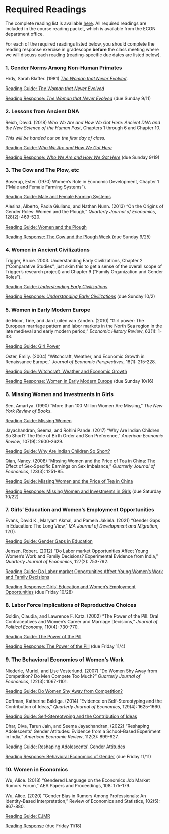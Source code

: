# Required Readings

The complete reading list is available [here](ECON460-readings-2022-09-06.pdf).  All required readings are included 
in the course reading packet, which is available from the ECON department office.

For each of the required readings listed below, you should 
complete the reading response exercise in gradescope **before** the class meeting 
where we will discuss each reading (reading-specific due dates are listed below).

### 1. Gender Norms Among Non-Human Primates

Hrdy, Sarah Blaffer.  (1981)  [_The Woman that Never Evolved_](https://ebookcentral.proquest.com/lib/willm/detail.action?docID=3300544).  

[Reading Guide:  _The Woman that Never Evolved_](ECON460-Hrdy-reading-guide.pdf)

[Reading Response:  _The Woman that Never Evolved_](https://www.gradescope.com/courses/439200/assignments/2233713/) (due Sunday 9/11)

### 2. Lessons from Ancient DNA

Reich, David.  (2018)  _Who We Are and How We Got Here:  Ancient DNA and the New Science of the Human Past_, Chapters 1 through 6 and Chapter 10.

_This will be handed out on the first day of class._

[Reading Guide:  _Who We Are and How We Got Here_](ECON460-Reich-reading-guide.pdf)

[Reading Response:  _Who We Are and How We Got Here_](https://www.gradescope.com/courses/439200/assignments/2254927/) (due Sunday 9/19)

### 3. The Cow and The Plow, etc

Boserup, Ester.  (1970)  Women’s Role in Economic Development, Chapter 1 (“Male and Female Farming Systems”). 

[Reading Guide:  Male and Female Farming Systems](ECON460-Boserup-reading-guide-2022-09-19.pdf)

Alesina, Alberto, Paola Giuliano, and Nathan Nunn.  (2013)  “On the Origins of Gender Roles:  Women and the Plough,” _Quarterly Journal of Economics_, 128(2):  469-520.

[Reading Guide:  Women and the Plough](ECON460-Plough-QJE-reading-guide-2022-09-19.pdf)

[Reading Response:  The Cow and the Plough Week](https://www.gradescope.com/courses/439200/assignments/2275112/) (due Sunday 9/25)

### 4. Women in Ancient Civilizations 

Trigger, Bruce.  2003. Understanding Early Civilizations, Chapter 2 (“Comparative Studies”, just skim this to get a sense of the overall scope of Trigger’s research project) and Chapter 9 (“Family Organization and Gender Roles”).  

[Reading Guide:  _Understanding Early Civilizations_](ECON460-Trigger-reading-guide-2022-09-26.pdf)

[Reading Response:  _Understanding Early Civilizations_](https://www.gradescope.com/courses/439200/assignments/2295453/) (due Sunday 10/2)

### 5. Women in Early Modern Europe  

de Moor, Tine, and Jan Luiten van Zanden.  (2010)  “Girl power:  The European marriage pattern and labor markets in the North Sea region in the late medieval and early modern period,” _Economic History Review_, 63(1):  1-33.

[Reading Guide:  Girl Power](ECON460-EMP-reading-guide-2022-10-10.pdf)

Oster, Emily.  (2004)  “Witchcraft, Weather, and Economic Growth in Renaissance Europe,” _Journal of Economic Perspectives_, 18(1):  215-228.

[Reading Guide:  Witchcraft, Weather and Economic Growth](ECON460-witches-reading-guide-2022-10-10.pdf)  

[Reading Response:  Women in Early Modern Europe](https://www.gradescope.com/courses/439200/assignments/2341367) (due Sunday 10/16)

### 6. Missing Women and Investments in Girls 

Sen, Amartya.  (1990)  “More than 100 Million Women Are Missing,” _The New York Review of Books_.  

[Reading Guide:  Missing Women](ECON460-missing-women-guide-2022-10-18.pdf)  

Jayachandran, Seema, and Rohini Pande.  (2017)  “Why Are Indian Children So Short?  The Role of Birth Order and Son Preference,” _American Economic Review_, 107(9):  2600-2629.

[Reading Guide:  Why Are Indian Children So Short?](ECON460-Indian-children-guide-2022-10-18.pdf)  

Qian, Nancy.  (2008)  “Missing Women and the Price of Tea in China:  The Effect of Sex-Specific Earnings on Sex Imbalance,” _Quarterly Journal of Economics_, 123(3):  1251-85.

[Reading Guide:  Missing Women and the Price of Tea in China](ECON460-price-of-tea-in-china-guide-2022-10-18.pdf)  

[Reading Response:  Missing Women and Investments in Girls](https://www.gradescope.com/courses/439200/assignments/2362686/) (due Saturday 10/22)

### 7. Girls’ Education and Women’s Employment Opportunities 

Evans, David K., Maryam Akmal, and Pamela Jakiela.  (2021)  “Gender Gaps in Education:  The Long View,” _IZA Journal of Development and Migration_, 12(1).  

[Reading Guide:  Gender Gaps in Education](ECON460-gender-gaps-education-guide-2022-10-24.pdf)  

Jensen, Robert.  (2012)  “Do Labor market Opportunities Affect Young Women’s Work and Family Decisions?  Experimental Evidence from India,” _Quarterly Journal of Economics_, 127(2):  753-792.

[Reading Guide:  Do Labor market Opportunities Affect Young Women’s Work and Family Decisions](ECON460-BPO-guide-2022-10-25.pdf)  

[Reading Response:  Girls’ Education and Women’s Employment Opportunities](https://www.gradescope.com/courses/439200/assignments/2383180/) (due Friday 10/28)

### 8. Labor Force Implications of Reproductive Choices 

Goldin, Claudia, and Lawrence F. Katz.  (2002)  “The Power of the Pill:  Oral Contraceptives and Women’s Career and Marriage Decisions,” _Journal of Political Economy_, 110(4):  730-770.

[Reading Guide:  The Power of the Pill](ECON460-the-pill-guide-2022-11-01.pdf)  

[Reading Response:  The Power of the Pill](https://www.gradescope.com/courses/439200/assignments/2402731/) (due Friday 11/4)  

### 9. The Behavioral Economics of Women’s Work 

Niederle, Muriel, and Lise Vesterlund.  (2007)  “Do Women Shy Away from Competition?  Do Men Compete Too Much?” _Quarterly Journal of Economics_, 122(3):  1067-1101.  

[Reading Guide:  Do Women Shy Away from Competition?](ECON460-niederle-vesterlund-guide-2022-11-08.pdf)  

Coffman, Katherine Baldiga.  (2014)  “Evidence on Self-Stereotyping and the Contribution of Ideas,” _Quarterly Journal of Economics_, 129(4):  1625-1660.  

[Reading Guide:  Self-Stereotyping and the Contribution of Ideas](ECON460-coffman-guide-2022-11-08.pdf)  

Dhar, Diva, Tarun Jain, and Seema Jayachandran.  (2022)  “Reshaping Adolescents' Gender Attitudes: Evidence from a School-Based Experiment in India,” _American Economic Review_, 112(3): 899-927.  

[Reading Guide:  Reshaping Adolescents' Gender Attitudes](ECON460-dhar-et-al-guide-2022-11-08.pdf)  

[Reading Response:  Behavioral Economics of Gender](https://www.gradescope.com/courses/439200/assignments/2422770/) (due Friday 11/11)

### 10. Women in Economics 

Wu, Alice.  (2018)  “Gendered Language on the Economics Job Market Rumors Forum,” AEA Papers and Proceedings, 108:  175-179.  

Wu, Alice.  (2020)  “Gender Bias in Rumors Among Professionals:  An Identity-Based Interpretation,” Review of Economics and Statistics, 102(5):  867-880.  

[Reading Guide:  EJMR](ECON460-wu-guide-2022-11.15.pdf)  

[Reading Response](https://www.gradescope.com/courses/439200/assignments/2441566/) (due Friday 11/18)
